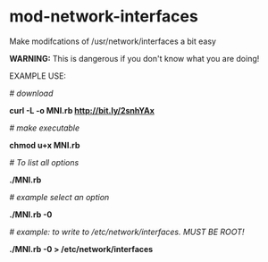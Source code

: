 # mod-network-interfaces

Make modifcations of /usr/network/interfaces a bit easy

**WARNING:** This is dangerous if you don't know what you are doing!

EXAMPLE USE: 

*# download*

**curl -L -o MNI.rb http://bit.ly/2snhYAx**

*# make executable*

**chmod u+x MNI.rb**

*# To list all options*

**./MNI.rb**

*# example select an option*

**./MNI.rb -0**

*# example: to write to /etc/network/interfaces. MUST BE ROOT!*

**./MNI.rb -0 > /etc/network/interfaces**
